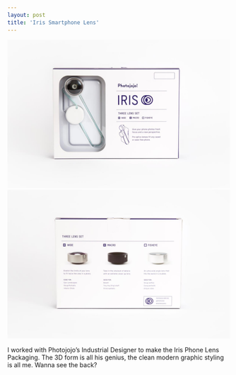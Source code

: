 ```yaml
---
layout: post
title: 'Iris Smartphone Lens'
---
```

<img src="/assets/img/projects/iris-smartphone-lens/thumbnail.jpg" alt="product photo" class="image">
<img src="/assets/img/projects/iris-smartphone-lens/iris-1.jpg" alt="product photo" class="image">

I worked with Photojojo’s Industrial Designer to make the Iris Phone Lens Packaging. The 3D form is all his genius, the clean modern graphic styling is all me.
Wanna see the back?
